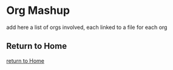 # Org Mashup

add here a list of orgs involved, each linked to a file for each org





## Return to Home
[return to Home](../index.md)
